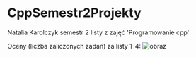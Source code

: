 # CppSemestr2Projekty
Natalia Karolczyk semestr 2 listy z zajęć 'Programowanie cpp'

Oceny (liczba zaliczonych zadań) za listy 1-4:
![obraz](https://github.com/nkarolczyk/CppSemestr2Projekty/assets/8515088/0a364fa4-06ae-4174-be3c-117e91496516)

